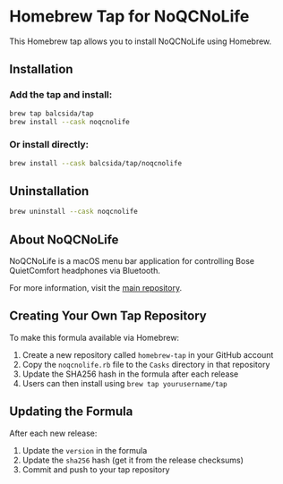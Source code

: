 # Homebrew Tap for NoQCNoLife

This Homebrew tap allows you to install NoQCNoLife using Homebrew.

## Installation

### Add the tap and install:
```bash
brew tap balcsida/tap
brew install --cask noqcnolife
```

### Or install directly:
```bash
brew install --cask balcsida/tap/noqcnolife
```

## Uninstallation

```bash
brew uninstall --cask noqcnolife
```

## About NoQCNoLife

NoQCNoLife is a macOS menu bar application for controlling Bose QuietComfort headphones via Bluetooth.

For more information, visit the [main repository](https://github.com/balcsida/NoQCNoLife).

## Creating Your Own Tap Repository

To make this formula available via Homebrew:

1. Create a new repository called `homebrew-tap` in your GitHub account
2. Copy the `noqcnolife.rb` file to the `Casks` directory in that repository
3. Update the SHA256 hash in the formula after each release
4. Users can then install using `brew tap yourusername/tap`

## Updating the Formula

After each new release:
1. Update the `version` in the formula
2. Update the `sha256` hash (get it from the release checksums)
3. Commit and push to your tap repository